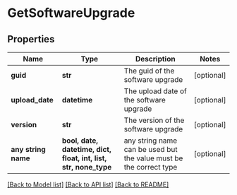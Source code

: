 # GetSoftwareUpgrade


## Properties
Name | Type | Description | Notes
------------ | ------------- | ------------- | -------------
**guid** | **str** | The guid of the software upgrade | [optional] 
**upload_date** | **datetime** | The upload date of the software upgrade | [optional] 
**version** | **str** | The version of the software upgrade | [optional] 
**any string name** | **bool, date, datetime, dict, float, int, list, str, none_type** | any string name can be used but the value must be the correct type | [optional]

[[Back to Model list]](../README.md#documentation-for-models) [[Back to API list]](../README.md#documentation-for-api-endpoints) [[Back to README]](../README.md)



